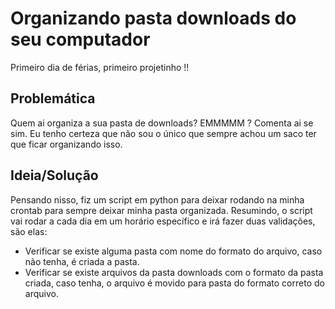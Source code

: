 # Organizando pasta downloads do seu computador

Primeiro dia de férias, primeiro projetinho !!

## Problemática
Quem ai organiza a sua pasta de downloads? EMMMMM ? Comenta ai se sim.
Eu tenho certeza que não sou o único que sempre achou um saco ter que ficar organizando isso.

## Ideia/Solução
Pensando nisso, fiz um script em python para deixar rodando na minha crontab para sempre deixar minha pasta organizada. Resumindo, o script vai rodar a cada dia em um horário específico e irá fazer duas validações, são elas:

- Verificar se existe alguma pasta com nome do formato do arquivo, caso não tenha, é criada a pasta.
- Verificar se existe arquivos da pasta downloads com o formato da pasta criada, caso tenha, o arquivo é movido para pasta do formato correto do arquivo.

